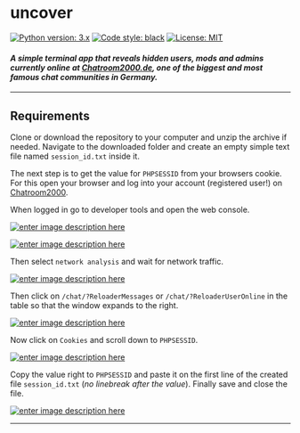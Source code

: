 # uncover

[![Python version: 3.x](https://img.shields.io/badge/python-3.x-blue)](https://python.org)
[![Code style: black](https://img.shields.io/badge/code%20style-black-000000.svg)](https://github.com/psf/black)
[![License: MIT](https://img.shields.io/badge/license-the_unlicense-darkviolet.svg)](https://github.com/Susperya/uncover/blob/master/LICENSE)

#### *A simple terminal app that reveals hidden users, mods and admins currently online at [Chatroom2000.de](https://chatroom2000.de), one of the biggest and most famous chat communities in Germany.*

---

## Requirements

Clone or download the repository to your computer and unzip the archive if needed. Navigate to the downloaded folder and create an empty simple text file named `session_id.txt` inside it.

The next step is to get the value for `PHPSESSID` from your browsers cookie. For this open your browser and log into your account (registered user!) on 
[Chatroom2000](https://chatroom2000.de). 

When logged in go to developer tools and open the web console. 

[![enter image description here][1]][1]

  [1]: /t1.png

[![enter image description here][2]][2]

  [2]: /t2.png

Then select `network analysis` and wait for network traffic.

[![enter image description here][3]][3]

  [3]: /t3.png

Then click on `/chat/?ReloaderMessages` or `/chat/?ReloaderUserOnline` in the table so that the window expands to the right.

[![enter image description here][4]][4]

  [4]: /t4.png

Now click on `Cookies` and scroll down to `PHPSESSID`.

[![enter image description here][5]][5]

  [5]: /t5.png

Copy the value right to `PHPSESSID` and paste it on the first line of the created file `session_id.txt` (*no linebreak after the value*). Finally save and close the file.

[![enter image description here][6]][6]

  [6]: /t6.png

---

